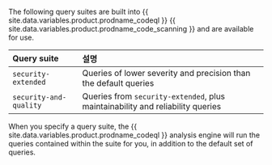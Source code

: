 The following query suites are built into {{ site.data.variables.product.prodname_codeql }} {{ site.data.variables.product.prodname_code_scanning }} and are available for use.

  | Query suite            | 설명                                                                             |
  |:---------------------- |:------------------------------------------------------------------------------ |
  | `security-extended`    | Queries of lower severity and precision than the default queries               |
  | `security-and-quality` | Queries from `security-extended`, plus maintainability and reliability queries |

When you specify a query suite, the {{ site.data.variables.product.prodname_codeql }} analysis engine will run the queries contained within the suite for you, in addition to the default set of queries.
